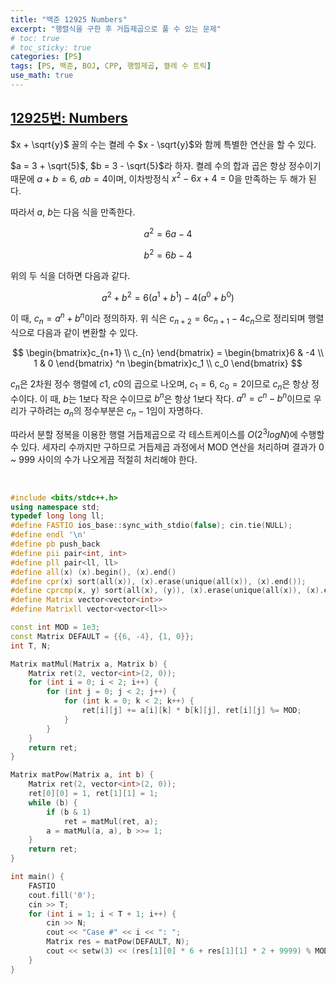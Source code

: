 ```yaml
---
title: "백준 12925 Numbers"
excerpt: "행렬식을 구한 후 거듭제곱으로 풀 수 있는 문제"
# toc: true
# toc_sticky: true
categories: [PS]
tags: [PS, 백준, BOJ, CPP, 행렬제곱, 켤레 수 트릭]
use_math: true
---
```


## [12925번: Numbers](https://www.acmicpc.net/problem/12925)
  
$x + \sqrt{y}$ 꼴의 수는 켤레 수 $x - \sqrt{y}$와 함께 특별한 연산을 할 수 있다.  

$a = 3 + \sqrt{5}$, $b = 3 - \sqrt{5}$라 하자. 켤레 수의 합과 곱은 항상 정수이기 때문에 $a + b = 6$, $ab = 4$이며, 이차방정식 $x^2 - 6x + 4 = 0$을 만족하는 두 해가 된다.  

따라서 $a$, $b$는 다음 식을 만족한다.  

$$ a^2 = 6a - 4 $$  

$$ b^2 = 6b - 4 $$  

위의 두 식을 더하면 다음과 같다.  

$$ a^2 + b^2 = 6(a^1 + b^1) - 4(a^0 + b^0) $$  

이 때, $c_n = a^n + b^n$이라 정의하자. 위 식은 $c_{n+2} = 6c_{n+1} - 4c_n$으로 정리되며 행렬 식으로 다음과 같이 변환할 수 있다.

$$ \begin{bmatrix}c_{n+1} \\ c_{n} \end{bmatrix} = \begin{bmatrix}6 & -4 \\ 1 & 0 \end{bmatrix} ^n
\begin{bmatrix}c_1 \\ c_0 \end{bmatrix} $$  

$c_n$은 2차원 정수 행렬에 $c1$, $c0$의 곱으로 나오며, $c_1 = 6$, $c_0 = 2$이므로 $c_n$은 항상 정수이다. 이 때, $b$는 1보다 작은 수이므로 $b^n$은 항상 1보다 작다. $a^n = c^n - b^n$이므로 우리가 구하려는 $a_n$의 정수부분은 $c_n - 1$임이 자명하다.   

따라서 분할 정복을 이용한 행렬 거듭제곱으로 각 테스트케이스를 $O(2^3logN)$에 수행할 수 있다. 세자리 수까지만 구하므로 거듭제곱 과정에서 MOD 연산을 처리하며 결과가 0 ~ 999 사이의 수가 나오게끔 적절히 처리해야 한다.

<br>

```cpp
#include <bits/stdc++.h>
using namespace std;
typedef long long ll;
#define FASTIO ios_base::sync_with_stdio(false); cin.tie(NULL);
#define endl '\n'
#define pb push_back
#define pii pair<int, int>
#define pll pair<ll, ll>
#define all(x) (x).begin(), (x).end()
#define cpr(x) sort(all(x)), (x).erase(unique(all(x)), (x).end());
#define cprcmp(x, y) sort(all(x), (y)), (x).erase(unique(all(x)), (x).end());
#define Matrix vector<vector<int>>
#define Matrixll vector<vector<ll>>

const int MOD = 1e3;
const Matrix DEFAULT = {{6, -4}, {1, 0}};
int T, N;

Matrix matMul(Matrix a, Matrix b) {
    Matrix ret(2, vector<int>(2, 0));
    for (int i = 0; i < 2; i++) {
        for (int j = 0; j < 2; j++) {
            for (int k = 0; k < 2; k++) {
                ret[i][j] += a[i][k] * b[k][j], ret[i][j] %= MOD;
            }
        }
    }
    return ret;
}

Matrix matPow(Matrix a, int b) {
    Matrix ret(2, vector<int>(2, 0));
    ret[0][0] = 1, ret[1][1] = 1;
    while (b) {
        if (b & 1)
            ret = matMul(ret, a);
        a = matMul(a, a), b >>= 1;
    }
    return ret;
}

int main() {
    FASTIO
    cout.fill('0');
    cin >> T;
    for (int i = 1; i < T + 1; i++) {
        cin >> N;
        cout << "Case #" << i << ": ";
        Matrix res = matPow(DEFAULT, N);
        cout << setw(3) << (res[1][0] * 6 + res[1][1] * 2 + 9999) % MOD << endl;
    }
}
```
  
<br>
<br>
